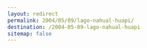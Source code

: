```yaml
---
layout: redirect
permalink: 2004/05/09/lago-nahual-huapi/
destination: /2004-05-09-lago-nahual-huapi
sitemap: false
---
```

